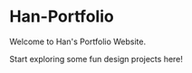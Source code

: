 # Han-Portfolio

Welcome to Han's Portfolio Website.

Start exploring some fun design projects here!
